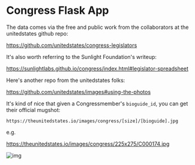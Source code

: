 
# Congress Flask App

The data comes via the free and public work from the collaborators at the unitedstates github repo:

https://github.com/unitedstates/congress-legislators


It's also worth referring to the Sunlight Foundation's writeup:

https://sunlightlabs.github.io/congress/index.html#legislator-spreadsheet

Here's another repo from the unitedstates folks:

https://github.com/unitedstates/images#using-the-photos

It's kind of nice that given a Congressmember's `bioguide_id`, you can get their official mugshot:

    https://theunitedstates.io/images/congress/[size]/[bioguide].jpg

e.g.

https://theunitedstates.io/images/congress/225x275/C000174.jpg

![img](https://theunitedstates.io/images/congress/225x275/C000174.jpg)
